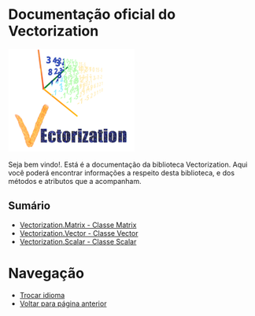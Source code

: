 # Documentação oficial do Vectorization
![Logo do projeto](https://github.com/WilliamJardim/Vectorization/blob/main/imagens/logo256x256.png)

Seja bem vindo!. Está é a documentação da biblioteca Vectorization.
Aqui você poderá encontrar informações a respeito desta biblioteca, e dos métodos e atributos que a acompanham.

## Sumário
- [Vectorization.Matrix - Classe Matrix](Matrix/page.md)
- [Vectorization.Vector - Classe Vector](Vector/page.md)
- [Vectorization.Scalar - Classe Scalar](Scalar/page.md)

# Navegação
* [Trocar idioma](../docs-main.md)
* [Voltar para página anterior](../docs-main.md)